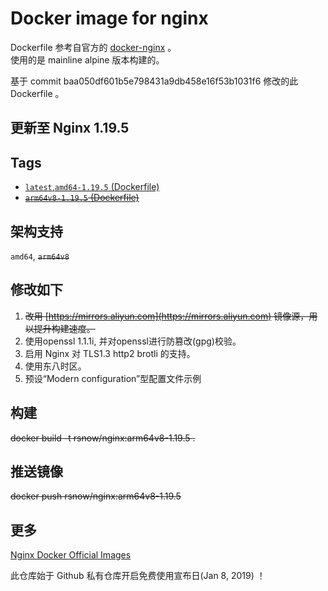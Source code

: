 # Docker image for nginx

Dockerfile 参考自官方的 [docker-nginx](https://github.com/nginxinc/docker-nginx/tree/master/mainline/alpine) 。  
使用的是 mainline alpine 版本构建的。  

基于 commit baa050df601b5e798431a9db458e16f53b1031f6 修改的此 Dockerfile 。

## 更新至 Nginx 1.19.5

## Tags

* [`latest`,`amd64-1.19.5` (Dockerfile)](https://github.com/Ran-snow/docker-nginx/blob/master/Dockerfile)
* ~~[`arm64v8-1.19.5` (Dockerfile)](https://github.com/Ran-snow/docker-nginx/blob/master/Dockerfile)~~

## 架构支持

`amd64`, ~~`arm64v8`~~

## 修改如下
1. ~~改用 [https://mirrors.aliyun.com](https://mirrors.aliyun.com) 镜像源，用以提升构建速度。~~
2. 使用openssl 1.1.1i, 并对openssl进行防篡改(gpg)校验。
3. 启用 Nginx 对 TLS1.3 http2 brotli 的支持。
4. 使用东八时区。
5. 预设“Modern configuration”型配置文件示例

## 构建

~~docker build -t rsnow/nginx:arm64v8-1.19.5 .~~

## 推送镜像

~~docker push rsnow/nginx:arm64v8-1.19.5~~

## 更多

[Nginx Docker Official Images](https://hub.docker.com/_/nginx)

此仓库始于 Github 私有仓库开启免费使用宣布日(Jan 8, 2019) ！